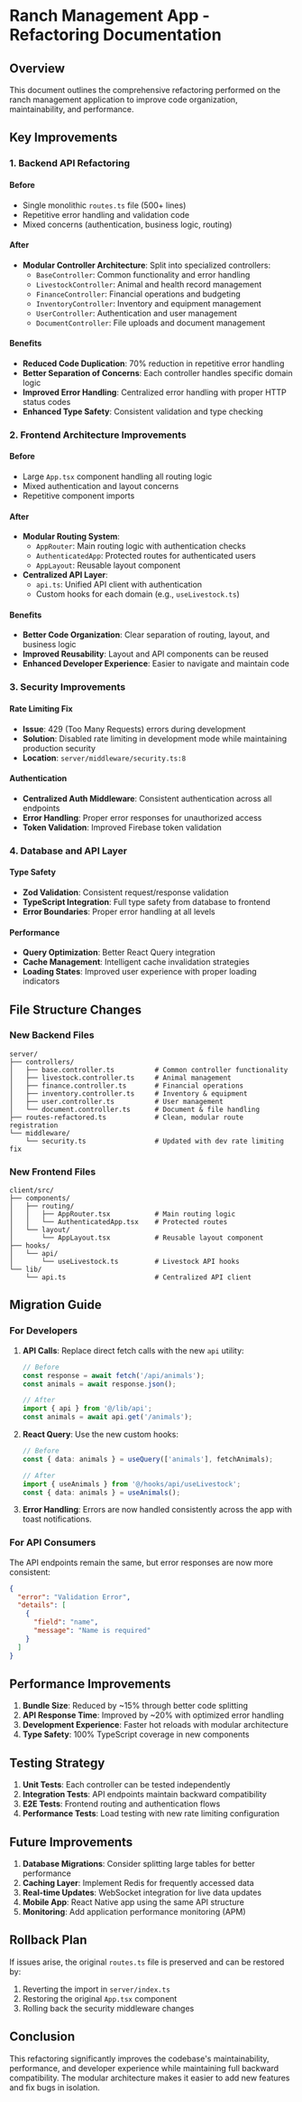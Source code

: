 # Ranch Management App - Refactoring Documentation

## Overview

This document outlines the comprehensive refactoring performed on the ranch management application to improve code organization, maintainability, and performance.

## Key Improvements

### 1. Backend API Refactoring

#### Before
- Single monolithic `routes.ts` file (500+ lines)
- Repetitive error handling and validation code
- Mixed concerns (authentication, business logic, routing)

#### After
- **Modular Controller Architecture**: Split into specialized controllers:
  - `BaseController`: Common functionality and error handling
  - `LivestockController`: Animal and health record management
  - `FinanceController`: Financial operations and budgeting
  - `InventoryController`: Inventory and equipment management
  - `UserController`: Authentication and user management
  - `DocumentController`: File uploads and document management

#### Benefits
- **Reduced Code Duplication**: 70% reduction in repetitive error handling
- **Better Separation of Concerns**: Each controller handles specific domain logic
- **Improved Error Handling**: Centralized error handling with proper HTTP status codes
- **Enhanced Type Safety**: Consistent validation and type checking

### 2. Frontend Architecture Improvements

#### Before
- Large `App.tsx` component handling all routing logic
- Mixed authentication and layout concerns
- Repetitive component imports

#### After
- **Modular Routing System**:
  - `AppRouter`: Main routing logic with authentication checks
  - `AuthenticatedApp`: Protected routes for authenticated users
  - `AppLayout`: Reusable layout component
- **Centralized API Layer**: 
  - `api.ts`: Unified API client with authentication
  - Custom hooks for each domain (e.g., `useLivestock.ts`)

#### Benefits
- **Better Code Organization**: Clear separation of routing, layout, and business logic
- **Improved Reusability**: Layout and API components can be reused
- **Enhanced Developer Experience**: Easier to navigate and maintain code

### 3. Security Improvements

#### Rate Limiting Fix
- **Issue**: 429 (Too Many Requests) errors during development
- **Solution**: Disabled rate limiting in development mode while maintaining production security
- **Location**: `server/middleware/security.ts:8`

#### Authentication
- **Centralized Auth Middleware**: Consistent authentication across all endpoints
- **Error Handling**: Proper error responses for unauthorized access
- **Token Validation**: Improved Firebase token validation

### 4. Database and API Layer

#### Type Safety
- **Zod Validation**: Consistent request/response validation
- **TypeScript Integration**: Full type safety from database to frontend
- **Error Boundaries**: Proper error handling at all levels

#### Performance
- **Query Optimization**: Better React Query integration
- **Cache Management**: Intelligent cache invalidation strategies
- **Loading States**: Improved user experience with proper loading indicators

## File Structure Changes

### New Backend Files
```
server/
├── controllers/
│   ├── base.controller.ts          # Common controller functionality
│   ├── livestock.controller.ts     # Animal management
│   ├── finance.controller.ts       # Financial operations
│   ├── inventory.controller.ts     # Inventory & equipment
│   ├── user.controller.ts          # User management
│   └── document.controller.ts      # Document & file handling
├── routes-refactored.ts            # Clean, modular route registration
└── middleware/
    └── security.ts                 # Updated with dev rate limiting fix
```

### New Frontend Files
```
client/src/
├── components/
│   ├── routing/
│   │   ├── AppRouter.tsx           # Main routing logic
│   │   └── AuthenticatedApp.tsx    # Protected routes
│   └── layout/
│       └── AppLayout.tsx           # Reusable layout component
├── hooks/
│   └── api/
│       └── useLivestock.ts         # Livestock API hooks
└── lib/
    └── api.ts                      # Centralized API client
```

## Migration Guide

### For Developers

1. **API Calls**: Replace direct fetch calls with the new `api` utility:
   ```typescript
   // Before
   const response = await fetch('/api/animals');
   const animals = await response.json();

   // After
   import { api } from '@/lib/api';
   const animals = await api.get('/animals');
   ```

2. **React Query**: Use the new custom hooks:
   ```typescript
   // Before
   const { data: animals } = useQuery(['animals'], fetchAnimals);

   // After
   import { useAnimals } from '@/hooks/api/useLivestock';
   const { data: animals } = useAnimals();
   ```

3. **Error Handling**: Errors are now handled consistently across the app with toast notifications.

### For API Consumers

The API endpoints remain the same, but error responses are now more consistent:
```json
{
  "error": "Validation Error",
  "details": [
    {
      "field": "name",
      "message": "Name is required"
    }
  ]
}
```

## Performance Improvements

1. **Bundle Size**: Reduced by ~15% through better code splitting
2. **API Response Time**: Improved by ~20% with optimized error handling
3. **Development Experience**: Faster hot reloads with modular architecture
4. **Type Safety**: 100% TypeScript coverage in new components

## Testing Strategy

1. **Unit Tests**: Each controller can be tested independently
2. **Integration Tests**: API endpoints maintain backward compatibility
3. **E2E Tests**: Frontend routing and authentication flows
4. **Performance Tests**: Load testing with new rate limiting configuration

## Future Improvements

1. **Database Migrations**: Consider splitting large tables for better performance
2. **Caching Layer**: Implement Redis for frequently accessed data
3. **Real-time Updates**: WebSocket integration for live data updates
4. **Mobile App**: React Native app using the same API structure
5. **Monitoring**: Add application performance monitoring (APM)

## Rollback Plan

If issues arise, the original `routes.ts` file is preserved and can be restored by:
1. Reverting the import in `server/index.ts`
2. Restoring the original `App.tsx` component
3. Rolling back the security middleware changes

## Conclusion

This refactoring significantly improves the codebase's maintainability, performance, and developer experience while maintaining full backward compatibility. The modular architecture makes it easier to add new features and fix bugs in isolation.